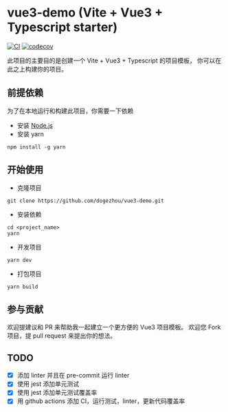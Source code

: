 # vue3-demo (Vite + Vue3 + Typescript starter)
[ ![CI](https://github.com/dogezhou/vue3-demo/workflows/CI/badge.svg)](https://github.com/dogezhou/vue3-demo/actions?query=workflow%3ACI)
[![codecov](https://codecov.io/gh/dogezhou/vue3-demo/branch/master/graph/badge.svg?token=RKXRX99XPE)](https://codecov.io/gh/dogezhou/vue3-demo)

此项目的主要目的是创建一个 Vite + Vue3 + Typescript 的项目模板，
你可以在此之上构建你的项目。

## 前提依赖
为了在本地运行和构建此项目，你需要一下依赖
- 安装 [Node.js](https://nodejs.org/en/)
- 安装 yarn
```
npm install -g yarn
```

## 开始使用
- 克隆项目
```
git clone https://github.com/dogezhou/vue3-demo.git
```

- 安装依赖
```
cd <project_name>
yarn
```

- 开发项目
```
yarn dev
```

- 打包项目
```
yarn build
```

## 参与贡献
欢迎提建议和 PR 来帮助我一起建立一个更方便的 Vue3 项目模板。
欢迎您 Fork 项目，提 pull request 来提出你的想法。

## TODO
- [x] 添加 linter 并且在 pre-commit 运行 linter
- [x] 使用 jest 添加单元测试
- [x] 使用 jest 添加单元测试覆盖率
- [x] 用 github actions 添加 CI，运行测试，linter，更新代码覆盖率